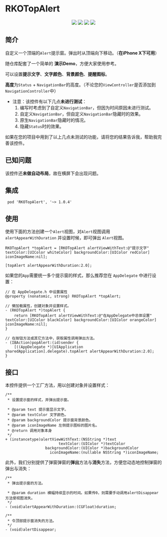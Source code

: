 # RKOTopAlert

<p align="center">
<a href=""><img src="https://img.shields.io/badge/pod-v1.0.4-brightgreen.svg"></a>
<a href=""><img src="https://img.shields.io/badge/ObjectiveC-compatible-orange.svg"></a>
<a href=""><img src="https://img.shields.io/badge/platform-iOS%207.0%2B-ff69b5152950834.svg"></a>
<a href="https://github.com/rakuyoMo/RKOTools/blob/master/LICENSE"><img src="https://img.shields.io/badge/license-MIT-green.svg?style=flat"></a>
</p>

## 简介

自定义一个顶端的`Alert`提示窗。弹出时从顶端向下移动。（**在iPhone X下可用**）

随仓库配套了一个简单的 **演示Demo**，方便大家使用参考。

可以设置**提示文字**、**文字颜色**、**背景颜色**、**提醒图标**。

**高度**为`Status` + `NavigationBar`的高度。（不论您的`ViewController`是否添加到`NavigationController`中）

- 注意：该控件有以下几点**未进行测试**：
    1. 编写时考虑到了自定义`NavigationBar`，但因为时间原因未进行测试。
    2. 自定义`NavigationBar`，但自定义`NavigationBar`隐藏时的效果。
    3. 原生`NavigationBar`隐藏时的情况。
    4. 隐藏`Status`时的效果。

如果在您的项目中用到了以上几点未测试的功能，请将您的结果告诉我，帮助我完善该控件。

## 已知问题

该控件还**未做自动布局**，故在横屏下会出现问题。

## 集成

```shell
 pod 'RKOTopAlert', '~> 1.0.4'
```

## 使用

使用下面的方法创建一个`Alert`视图，对`Alert`视图调用 `alertAppearWithDuration` 并设置时候，即可弹出 `Alert`视图。

```objc
RKOTopAlert *topAlert = [RKOTopAlert alertViewWithText:@"提示文字" textColor:[UIColor whiteColor] backgroundColor:[UIColor redColor] iconImageName:nil];
    
[topAlert alertAppearWithDuration:2.0];
```

如果您的`App`需要统一多个提示窗的样式，那么推荐您在 `AppDelegate` 中进行设置：

```objc
// 在 AppDelegate.h 中设置属性
@property (nonatomic, strong) RKOTopAlert *topAlert;

// 懒加载属性，创建对象并设置样式。
- (RKOTopAlert *)topAlert {
    return [RKOTopAlert alertViewWithText:@"在AppDelegate中总体设置" textColor:[UIColor blackColor] backgroundColor:[UIColor orangeColor] iconImageName:nil];
}

// 在按钮方法或其它方法中，获取属性调用弹出方法。
- (IBAction)popAlert:(id)sender {
    [((AppDelegate *)[UIApplication sharedApplication].delegate).topAlert alertAppearWithDuration:2.0];
}
```

## 接口

本控件提供一个工厂方法，用以创建对象并设置样式：

```objc
/**
 * 设置提示窗的样式，并弹出提示窗。
 
 * @param text 提示窗显示文字。
 * @param textColor 文字颜色。
 * @param backgroundColor 提示窗背景颜色。
 * @param iconImageName 左侧提示图标的图片名。
 * @return 调用对象本身
 */
+ (instancetype)alertViewWithText:(NSString *)text
                        textColor:(UIColor *)textColor
                  backgroundColor:(UIColor *)backgroundColor
                    iconImageName:(nullable NSString *)iconImageName;
```

此外，我们分别提供了弹窗弹窗的**弹出**方法与**消失**方法，方便您动态地控制弹窗的弹出与消失：

```objc
/**
 * 弹出提示窗的方法。

 * @param duration 横幅持续显示的时间。如果传0，则需要手动调用alertDisappear方法使视图消失。
 */
- (void)alertAppearWithDuration:(CGFloat)duration;

/**
 * 令顶部提示窗消失的方法。
 */
- (void)alertDisappear;
```
